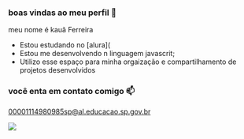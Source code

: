 ### boas vindas ao meu perfil 💙

meu nome é kauã Ferreira

- Estou estudando no [alura](
- Estou me desenvolvendo n linguagem javascrit;
- Utilizo esse espaço para minha orgaização e compartilhamento de projetos desenvolvidos

 ### você enta em contato comigo 📫

 00001114980985sp@al.educacao.sp.gov.br

![](https://media1.tenor.com/m/dg1htVbDW-IAAAAC/the-princess-and-the-frog-prince-naveen.gif)
 
